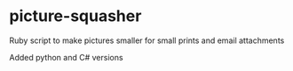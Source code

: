 picture-squasher
================

Ruby script to make pictures smaller for small prints and email attachments

Added python and C# versions

